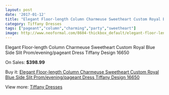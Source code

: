 ```yaml
---
layout: post
date: '2017-01-12'
title: "Elegant Floor-length Column Charmeuse Sweetheart Custom Royal Blue Side Slit Prom/evening/pageant Dress Tiffany Design 16650"
category: Tiffany Dresses
tags: ["pageant","column","charming","party","sweetheart"]
image: http://www.neoformal.com/8604-thickbox_default/elegant-floor-length-column-charmeuse-sweetheart-custom-royal-blue-side-slit-prom-evening-pageant-dress-tiffany-design-16650.jpg
---
```

Elegant Floor-length Column Charmeuse Sweetheart Custom Royal Blue Side Slit Prom/evening/pageant Dress Tiffany Design 16650

On Sales: **$398.99**
<a href="https://www.neoformal.com/en/tiffany-dresses/3036-elegant-floor-length-column-charmeuse-sweetheart-custom-royal-blue-side-slit-prom-evening-pageant-dress-tiffany-design-16650.html"><amp-img layout="responsive" width="600" height="600" src="//www.neoformal.com/8604-thickbox_default/elegant-floor-length-column-charmeuse-sweetheart-custom-royal-blue-side-slit-prom-evening-pageant-dress-tiffany-design-16650.jpg" alt="Elegant Floor-length Column Charmeuse Sweetheart Custom Royal Blue Side Slit Prom/evening/pageant Dress Tiffany Design 16650 0" /></a>
<a href="https://www.neoformal.com/en/tiffany-dresses/3036-elegant-floor-length-column-charmeuse-sweetheart-custom-royal-blue-side-slit-prom-evening-pageant-dress-tiffany-design-16650.html"><amp-img layout="responsive" width="600" height="600" src="//www.neoformal.com/8607-thickbox_default/elegant-floor-length-column-charmeuse-sweetheart-custom-royal-blue-side-slit-prom-evening-pageant-dress-tiffany-design-16650.jpg" alt="Elegant Floor-length Column Charmeuse Sweetheart Custom Royal Blue Side Slit Prom/evening/pageant Dress Tiffany Design 16650 1" /></a>
<a href="https://www.neoformal.com/en/tiffany-dresses/3036-elegant-floor-length-column-charmeuse-sweetheart-custom-royal-blue-side-slit-prom-evening-pageant-dress-tiffany-design-16650.html"><amp-img layout="responsive" width="600" height="600" src="//www.neoformal.com/8606-thickbox_default/elegant-floor-length-column-charmeuse-sweetheart-custom-royal-blue-side-slit-prom-evening-pageant-dress-tiffany-design-16650.jpg" alt="Elegant Floor-length Column Charmeuse Sweetheart Custom Royal Blue Side Slit Prom/evening/pageant Dress Tiffany Design 16650 2" /></a>
<a href="https://www.neoformal.com/en/tiffany-dresses/3036-elegant-floor-length-column-charmeuse-sweetheart-custom-royal-blue-side-slit-prom-evening-pageant-dress-tiffany-design-16650.html"><amp-img layout="responsive" width="600" height="600" src="//www.neoformal.com/8605-thickbox_default/elegant-floor-length-column-charmeuse-sweetheart-custom-royal-blue-side-slit-prom-evening-pageant-dress-tiffany-design-16650.jpg" alt="Elegant Floor-length Column Charmeuse Sweetheart Custom Royal Blue Side Slit Prom/evening/pageant Dress Tiffany Design 16650 3" /></a>

Buy it: [Elegant Floor-length Column Charmeuse Sweetheart Custom Royal Blue Side Slit Prom/evening/pageant Dress Tiffany Design 16650](https://www.neoformal.com/en/tiffany-dresses/3036-elegant-floor-length-column-charmeuse-sweetheart-custom-royal-blue-side-slit-prom-evening-pageant-dress-tiffany-design-16650.html "Elegant Floor-length Column Charmeuse Sweetheart Custom Royal Blue Side Slit Prom/evening/pageant Dress Tiffany Design 16650")

View more: [Tiffany Dresses](https://www.neoformal.com/en/32-tiffany-dresses "Tiffany Dresses")